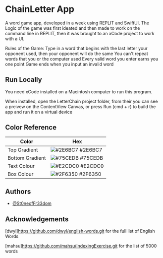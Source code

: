 #  ChainLetter App

A word game app, developed in a week using REPLIT and SwiftUI.
The Logic of the game was first ideated and then made to work on the command line in REPLIT, then it was brought to an xCode project to work with a UI. 

Rules of the Game:
Type in a word that begins with the last letter your opponent used, then your opponent will do the same
You can't repeat words that you or the computer used
Every valid word you enter earns you one point
Game ends when you input an invalid word

## Run Locally

You need xCode installed on a Macintosh computer to run this program.

When installed, open the LetterChain project folder, from their you can see a preivew on the ContentView Canvas, or press Run (cmd + r) to build the app and run it on a virtual device

## Color Reference

| Color             | Hex                                                                |
| ----------------- | ------------------------------------------------------------------ |
| Top Gradient| ![#2E6BC7](https://via.placeholder.com/10/2E6BC7/2E6BC7.png) #2E6BC7 |
| Bottom Gradient| ![#75CEDB](https://via.placeholder.com/10/75CEDB/75CEDB.png) #75CEDB |
| Text Colour | ![#E2CDC0](https://via.placeholder.com/10/E2CDC0/E2CDC0.png) #E2CDC0 |
| Box Colour| ![#2F6350](https://via.placeholder.com/10/2F6350/2F6350.png) #2F6350 |

## Authors

- [@St0neofFr33dom](https://github.com/St0neofFr33dom)

## Acknowledgements

[dwyl]https://github.com/dwyl/english-words.git for the full list of English Words

[mahsu]https://github.com/mahsu/IndexingExercise.git for the list of 5000 words

